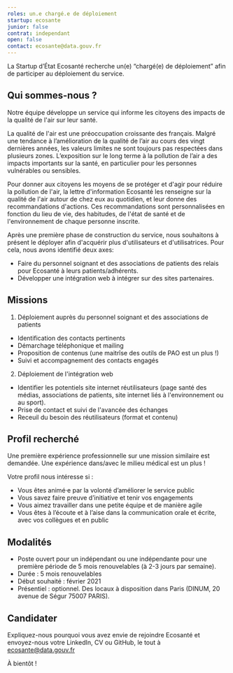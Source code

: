 ```yaml
---
roles: un.e chargé.e de déploiement
startup: ecosante
junior: false
contrat: independant
open: false
contact: ecosante@data.gouv.fr
---
```


La Startup d’État Ecosanté recherche un(e) “chargé(e) de déploiement” afin de participer au déploiement du service.

<!--more-->

## Qui sommes-nous ?

Notre équipe développe un service qui informe les citoyens des impacts de la qualité de l'air sur leur santé. 

La qualité de l'air est une préoccupation croissante des français. Malgré une tendance à l’amélioration de la qualité de l’air au cours des vingt dernières années, les valeurs limites ne sont toujours pas respectées dans plusieurs zones. L’exposition sur le long terme à la pollution de l’air a des impacts importants sur la santé, en particulier pour les personnes vulnérables ou sensibles.

Pour donner aux citoyens les moyens de se protéger et d'agir pour réduire la pollution de l'air, la lettre d'information Ecosanté les renseigne sur la qualité de l'air autour de chez eux au quotidien, et leur donne des recommandations d'actions. Ces recommandations sont personnalisées en fonction du lieu de vie, des habitudes, de l'état de santé et de l'environnement de chaque personne inscrite.

Après une première phase de construction du service, nous souhaitons à présent le déployer afin d'acquérir plus d'utilisateurs et d'utilisatrices. Pour cela, nous avons identifié deux axes:
- Faire du personnel soignant et des associations de patients des relais pour Ecosanté à leurs patients/adhérents.
- Développer une intégration web à intégrer sur des sites partenaires. 

## Missions

1. Déploiement auprès du personnel soignant et des associations de patients
- Identification des contacts pertinents 
- Démarchage téléphonique et mailing
- Proposition de contenus (une maitrîse des outils de PAO est un plus !)
- Suivi et accompagnement des contacts engagés

2. Déploiement de l'intégration web
- Identifier les potentiels site internet réutilisateurs (page santé des médias, associations de patients, site internet liés à l'environnement ou au sport).
- Prise de contact et suivi de l'avancée des échanges
- Receuil du besoin des réutilisateurs (format et contenu)


## Profil recherché

Une première expérience professionnelle sur une mission similaire est demandée. Une expérience dans/avec le milieu médical est un plus !

Votre profil nous intéresse si :

* Vous êtes animé·e par la volonté d’améliorer le service public
* Vous savez faire preuve d’initiative et tenir vos engagements
* Vous aimez travailler dans une petite équipe et de manière agile
* Vous êtes à l’écoute et à l’aise dans la communication orale et écrite, avec vos collègues et en public

## Modalités

- Poste ouvert pour un indépendant ou une indépendante pour une première période de 5 mois renouvelables (à 2-3  jours par semaine). 
- Durée : 5 mois renouvelables
- Début souhaité : février 2021
- Présentiel : optionnel. Des locaux à disposition dans Paris (DINUM, 20 avenue de Ségur 75007 PARIS).

## Candidater

Expliquez-nous pourquoi vous avez envie de rejoindre Ecosanté et envoyez-nous votre LinkedIn, CV ou GitHub, le tout à [ecosante@data.gouv.fr](mailto:ecosante@data.gouv.fr)

À bientôt !
